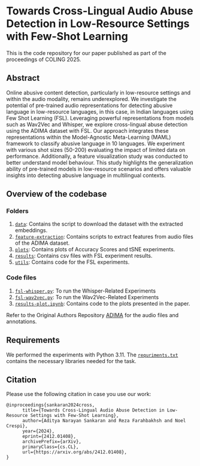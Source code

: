 # Towards Cross-Lingual Audio Abuse Detection in Low-Resource Settings with Few-Shot Learning

This is the code repository for our paper published as part of the proceedings of COLING 2025.

## Abstract

Online abusive content detection, particularly in low-resource settings and within the audio modality, remains underexplored. We investigate the potential of pre-trained audio representations for detecting abusive language in low-resource languages, in this case, in Indian languages using Few Shot Learning (FSL). Leveraging powerful representations from models such as Wav2Vec and Whisper, we explore cross-lingual abuse detection using the ADIMA dataset with FSL. Our approach integrates these representations within the Model-Agnostic Meta-Learning (MAML) framework to classify abusive language in 10 languages. We experiment with various shot sizes (50-200) evaluating the impact of limited data on performance. Additionally, a feature visualization study was conducted to better understand model behaviour. This study highlights the generalization ability of pre-trained models in low-resource scenarios and offers valuable insights into detecting abusive language in multilingual contexts.


## Overview of the codebase

### Folders

1. [```data```](/data): Contains the script to download the dataset with the extracted embeddings.
2. [```feature-extraction```](/feature-extraction/): Contains scripts to extract features from audio files of the ADIMA dataset.
3. [```plots```](/plots/): Contains plots of Accuracy Scores and tSNE experiments.
3. [```results```](/results/): Contains csv files with FSL experiment results.
3. [```utils```](/utils/): Contains code for the FSL experiments.

### Code files
1. [```fsl-whisper.py```](/fsl-whisper.py): To run the Whisper-Related Experiments
2. [```fsl-wav2vec.py```](/fsl-wav2vec.py): To run the Wav2Vec-Related Experiments
3. [```results-plot.ipynb```](/results-plot.ipynb): Contains code to the plots presented in the paper.


Refer to the Original Authors Repository [ADIMA](https://github.com/ShareChatAI/ADIMA) for the audio files and annotations.

## Requirements

We performed the experiments with Python 3.11. The [```requriments.txt```](/requirements.txt) contains the necessary libraries needed for the task.

## Citation

Please use the following citation in case you use our work:
```
@inproceedings{sankaran2024cross,
      title={Towards Cross-Lingual Audio Abuse Detection in Low-Resource Settings with Few-Shot Learning}, 
      author={Aditya Narayan Sankaran and Reza Farahbakhsh and Noel Crespi},
      year={2024},
      eprint={2412.01408},
      archivePrefix={arXiv},
      primaryClass={cs.CL},
      url={https://arxiv.org/abs/2412.01408}, 
}
```